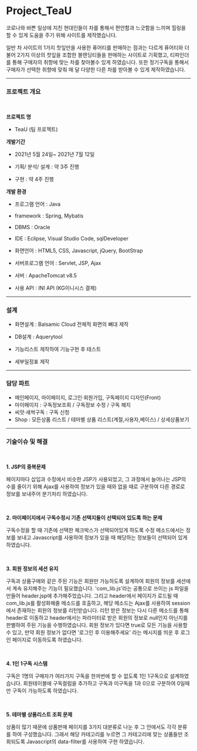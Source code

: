 # Project_TeaU
코로나와 바쁜 일상에 지친 현대인들이 차를 통해서 편안함과 느긋함을 느끼며 힐링을 할 수 있게 도움을 주기 위해 사이트를 제작했습니다.

일반 차 사이트의 1가지 찻잎만을 사용한 퓨어티를 판매하는 점과는 다르게 퓨어티와 더불어 2가지 이상의 찻잎을 조합한 블렌딩티들을 판매하는 사이트로 기획했고, 티파인더를 통해 구매자의 취향에 맞는 차를 찾아볼수 있게 하였습니다.
또한 정기구독을 통해서 구매자가 선택한 취향에 맞춰 매 달 다양한 다른 차를 받아볼 수 있게 제작하였습니다.

---

### **프로젝트 개요**
<br>

**프로젝트 명**

* TeaU (팀 프로젝트)

**개발기간** 

* 2021년 5월 24일~ 2021년 7월 12일

* 기획/ 분석/ 설계 : 약 3주 진행

* 구현 : 약 4주 진행

**개발 환경**

* 프로그램 언어 : Java

* framework : Spring, Mybatis

* DBMS : Oracle

* IDE : Eclipse, Visual Studio Code, sqlDeveloper

* 화면언어 : HTML5, CSS, Javascript, jQuery, BootStrap

* 서버프로그램 언어 : Servlet, JSP, Ajax
* 서버 : ApacheTomcat v8.5

* 사용 API : INI API (KG이니시스 결제)

---

<h3>설계</h3>

* 화면설계 : Balsamic Cloud 전체적 화면의 뼈대 제작

* DB설계 : Aquerytool
* 기능리스트 제작하여 기능구현 후 테스트
* 세부일정표 제작

---

<h3>담당 파트 </h3>

* 메인페이지, 마이페이지, 로그인·회원가입, 구독페이지 디자인(Front)
* 마이페이지 : 구독정보조회 / 구독정보 수정 / 구독 해지
* 씨앗·새싹구독 : 구독 신청
* Shop : 모든상품 리스트 / 테마별 상품 리스트(계절,사용자,베이스) / 상세상품보기

---

<h3>기술이슈 및 해결</h3>
<br>

**1. JSP의 중복문제**

페이지마다 삽입과 수정에서 비슷한 JSP가 사용되었고, 그 과정에서 늘어나는 JSP의 수를 줄이기 위해 Ajax를 사용하여 정보가 있을 때와 없을 때로 구분하여 다른 경로로 정보를 보내주어 분기처리 하였습니다.

<br>

**2. 마이페이지에서 구독수정시 기존 선택지들이 선택되어 있도록 하는 문제**

구독수정을 할 때 기존에 선택한 체크박스가 선택되어있게 하도록 수정 메소드에서는 정보를 보내고 Javascript를 사용하여 정보가 있을 때 해당하는 정보들이 선택되어 있게 하였습니다.

<br>

**3. 회원 정보의 세션 유지**

구독과 상품구매와 같은 주된 기능은 회원만 가능하도록 설계하여 회원의 정보를 세션에서 계속 유지해주는 기능이 필요했습니다.
'com_lib.js'라는 공통으로 쓰이는 js 파일을 만들어 header.jsp에 추가해주었습니다.
그리고 header에서 페이지가 로드될 때 com_lib.js를 활성화해줄 메소드를 호출하고, 해당 메소드는 Ajax를 사용하여 session에서 존재하는 회원의 정보를 리턴받습니다.
리턴 받은 정보는 다시 다른 메소드를 통해 header로 이동하고 header에서는 파라미터로 받은 회원의 정보로 null인지 아닌지를 판별하여 주된 기능을 수행하였습니다.
회원 정보가 있다면 true로 모든 기능을 사용할 수 있고, 만약 회원 정보가 없다면 '로그인 후 이용해주세요' 라는 메시지를 띄운 후 로그인 페이지로 이동하도록 하였습니다.

<br>

**4. 1인 1구독 시스템** 

구독은 1명의 구매자가 여러가지 구독을 한꺼번에 할 수 없도록 1인 1구독으로 설계하였습니다. 
회원테이블에 구독컬럼을 추가하고 구독과 미구독을 1과 0으로 구분하여 0일때만 구독이 가능하도록 하였습니다.

<br>

**5. 테마별 상품리스트 조회 문제**

상품이 많기 때문에 상품판매 페이지를 3가지 대분류로 나눈 후 그 안에서도 각각 분류를 하여 구성했습니다. 그래서 해당 카테고리를 누르면 그 카테고리에 맞는 상품들만 조회되도록 Javascript의 data-filter를 사용하여 구현 하였습니다.
